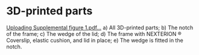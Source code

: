 # 3D-printed parts
[Uploading Supplemental figure 1.pdf…]()
a) All 3D-printed parts; b) The notch of the frame; c) The wedge of the lid; d) The frame with NEXTERION ® Coverslip, elastic cushion, and lid in place; e) The wedge is fitted in the notch.
